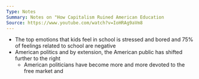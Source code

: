 ```yaml
---
Type: Notes
Summary: Notes on "How Capitalism Ruined American Education
Source: https://www.youtube.com/watch?v=IoHRAg9aVm8
---
```

- The top emotions that kids feel in school is stressed and bored and 75% of feelings related to school are negative
- American politics and by extension, the American public has shifted further to the right
	- American politicians have become more and more devoted to the free market and 